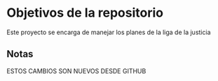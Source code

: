 # Objetivos de la repositorio

Este proyecto se encarga de manejar los planes de la liga de la justicia


## Notas
ESTOS CAMBIOS SON NUEVOS DESDE GITHUB
